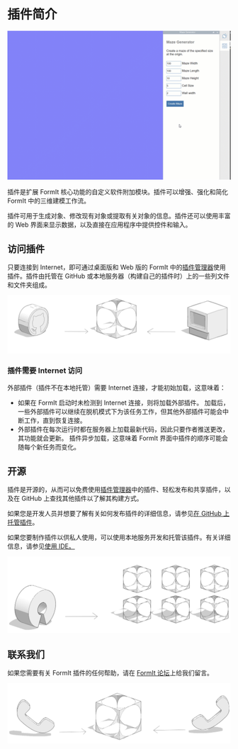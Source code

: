 # 插件简介

![](../.gitbook/assets/gg4.gif)

插件是扩展 FormIt 核心功能的自定义软件附加模块。插件可以增强、强化和简化 FormIt 中的三维建模工作流。&#x20;

插件可用于生成对象、修改现有对象或提取有关对象的信息。插件还可以使用丰富的 Web 界面来显示数据，以及直接在应用程序中提供控件和输入。&#x20;

## 访问插件

只要连接到 Internet，即可通过桌面版和 Web 版的 FormIt 中的[插件管理器](how-to-use-plug-ins.md#plugin-manager)使用插件。插件由托管在 GitHub 或本地服务器（构建自己的插件时）上的一些列文件和文件夹组成。&#x20;

![](../.gitbook/assets/c17.PNG)

### 插件需要 Internet 访问

外部插件（插件不在本地托管）需要 Internet 连接，才能初始加载，这意味着：

* 如果在 FormIt 启动时未检测到 Internet 连接，则将加载外部插件。 加载后，一些外部插件可以继续在脱机模式下为该任务工作，但其他外部插件可能会中断工作，直到恢复连接。&#x20;
* 外部插件在每次运行时都在服务器上加载最新代码，因此只要作者推送更改，其功能就会更新。 插件异步加载，这意味着 FormIt 界面中插件的顺序可能会随每个新任务而变化。

## 开源

插件是开源的，从而可以免费使用[插件管理器](how-to-use-plug-ins.md#plugin-manager)中的插件、轻松发布和共享插件，以及在 GitHub 上查找其他插件以了解其构建方式。&#x20;

如果您是开发人员并想要了解有关如何发布插件的详细信息，请参见[在 GitHub 上托管插件](how-to-develop-plugins/advanced-development/hosting-a-plugin-on-github.md)。&#x20;

如果您要制作插件以供私人使用，可以使用本地服务开发和托管该插件。有关详细信息，请参见[使用 IDE。](how-to-develop-plugins/advanced-development/using-an-ide.md)

![](../.gitbook/assets/c18.PNG)



## 联系我们

如果您需要有关 FormIt 插件的任何帮助，请在 [FormIt 论坛](https://forums.autodesk.com/t5/formit-forum/bd-p/142?profile.language=zh-CN)上给我们留言。

![](../.gitbook/assets/c19.PNG)

&#x20;

&#x20;
